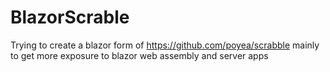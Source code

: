 # BlazorScrable
Trying to create a blazor form of https://github.com/poyea/scrabble mainly to get more exposure to blazor web assembly and server apps
